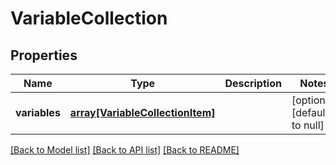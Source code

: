 # VariableCollection

## Properties
Name | Type | Description | Notes
------------ | ------------- | ------------- | -------------
**variables** | [**array[VariableCollectionItem]**](VariableCollectionItem.md) |  | [optional] [default to null]

[[Back to Model list]](../README.md#documentation-for-models) [[Back to API list]](../README.md#documentation-for-api-endpoints) [[Back to README]](../README.md)



